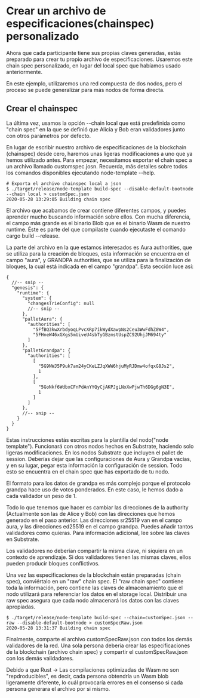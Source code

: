 # Crear un archivo de especificaciones(chainspec) personalizado

Ahora que cada participante tiene sus propias claves generadas, estás preparado para crear tu propio archivo de especificaciones. Usaremos este chain spec personalizado, en lugar del local spec que habíamos usado anteriormente.

En este ejemplo, utilizaremos una red compuesta de dos nodos, pero el proceso se puede generalizar para más nodos de forma directa.

## Crear el chainspec

La última vez, usamos la opción --chain local que está predefinida como "chain spec" en la que se definió que Alicia y Bob eran validadores junto con otros parámetros por defecto.

En lugar de escribir nuestro archivo de especificaciones de la blockchain (chainspec) desde cero, haremos unas ligeras modificaciones a uno que ya hemos utilizado antes. Para empezar, necesitamos exportar el chain spec a un archivo llamado customspec.josn. Recuerda, más detalles sobre todos los comandos disponibles ejecutando node-template --help.

~~~
# Exporta el archivo chainspec local a json
$ ./target/release/node-template build-spec --disable-default-bootnode --chain local > customSpec.json
2020-05-28 13:29:05 Building chain spec
~~~

El archivo que acabamos de crear contiene diferentes campos, y puedes aprender mucho buscando información sobre ellos. Con mucha diferencia, el campo más grande es el binario Blob que es el binario Wasm de nuestro runtime. Éste es parte del que compilaste cuando ejecutaste el comando cargo build --release.

La parte del archivo en la que estamos interesados es Aura authorities, que se utiliza para la creación de bloques, esta información se encuentra en el campo "aura", y GRANDPA authorities, que se utiliza para la finalización de bloques, la cual está indicada en el campo "grandpa". Esta sección luce así:

~~~
{
  //-- snip --
  "genesis": {
    "runtime": {
      "system": {
        "changesTrieConfig": null
        //-- snip --
      },
      "palletAura": {
        "authorities": [
          "5FfBQ3kwXrbdyoqLPvcXRp7ikWydXawpNs2Ceu3WwFdhZ8W4",
          "5FHneW46xGXgs5mUiveU4sbTyGBzmstUspZC92UhjJM694ty"
        ]
      },
      "palletGrandpa": {
        "authorities": [
          [
            "5G9NWJ5P9uk7am24yCKeLZJqXWW6hjuMyRJDmw4ofqxG8Js2",
            1
          ],
          [
            "5GoNkf6WdbxCFnPdAnYYQyCjAKPJgLNxXwPjwTh6DGg6gN3E",
            1
          ]
        ]
      },
      //-- snip --
    }
  }
}
~~~

Estas instrucciones estás escritas para la plantilla del nodo("node template"). Funcionará con otros nodos hechos en Substrate, haciendo solo ligeras modificaciones. En los nodos Substrate que incluyen el pallet de session. Deberías dejar que las configuraciones de Aura y Grandpa vacías, y en su lugar, pegar esta información la configuración de session. Todo esto se encuentra en el chain spec que has exportado de tu nodo.

El formato para los datos de grandpa es más complejo porque el protocolo grandpa hace uso de votos ponderados. En este caso, le hemos dado a cada validador un peso de 1.

Todo lo que tenemos que hacer es cambiar las direcciones de la authority (Actualmente son las de Alice y Bob) con las direcciones que hemos generado en el paso anterior. Las direcciones sr25519 van en el campo aura, y las direcciones ed25519 en el campo grandpa. Puedes añadir tantos validadores como quieras. Para información adicional, lee sobre las claves en Substrate.

Los validadores no deberían compartir la misma clave, ni siquiera en un contexto de aprendizaje. Si dos validadores tienen las mismas claves, ellos pueden producir bloques conflictivos.

Una vez las especificaciones de la blockchain están preparadas (chain spec), conviértalo en un "raw" chain spec. El "raw chain spec" contiene toda la información, pero contiene las claves de almacenamiento que el nodo utilizará para referenciar los datos en el storage local. Distribuir una raw spec asegura que cada nodo almacenará los datos con las claves apropiadas.

~~~
$ ./target/release/node-template build-spec --chain=customSpec.json --raw --disable-default-bootnode > customSpecRaw.json
2020-05-28 13:31:37 Building chain spec
~~~

Finalmente, comparte el archivo customSpecRaw.json con todos los demás validadores de la red.
Una sola persona debería crear las especificaciones de la blockchain (archivo chain spec) y compartir el customSpecRaw.json con los demás validadores.

Debido a que Rust -> Las compilaciones optimizadas de Wasm no son "repdroducibles", es decir, cada persona obtendría un Wasm blob ligeramente diferente, lo cuál provocaría errores en el consenso si cada persona generara el archivo por si mismo.

